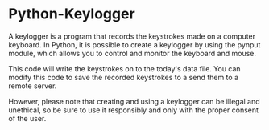 # Python-Keylogger
A keylogger is a program that records the keystrokes made on a computer keyboard. In Python, it is possible to create a keylogger by using the pynput module, which allows you to control and monitor the keyboard and mouse.

This code will write the keystrokes on to the today's data file. You can modify this code to save the recorded keystrokes to a send them to a remote server. 

However, please note that creating and using a keylogger can be illegal and unethical, so be sure to use it responsibly and only with the proper consent of the user.
